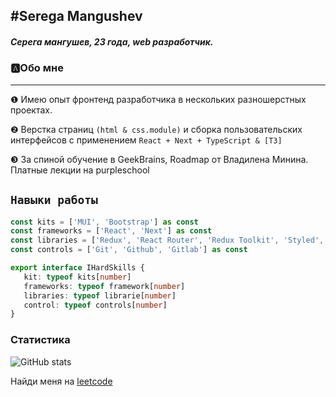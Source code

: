 ## #Serega Mangushev
   
##### Серега мангушев, 23 года, web разработчик.

### 🅰Обо мне
___
❶ Имею опыт фронтенд разработчика в нескольких разношерстных проектах.

❷ Верстка страниц ```(html & css.module)``` и сборка пользовательских интерфейсов с применением ```React + Next + TypeScript & [T3]``` 

❸ За спиной обучение в GeekBrains, Roadmap от Владилена Минина. Платные лекции на purpleschool

`Навыки работы`
--
```ts
const kits = ['MUI', 'Bootstrap'] as const
const frameworks = ['React', 'Next'] as const
const libraries = ['Redux', 'React Router', 'Redux Toolkit', 'Styled', 'Luxon', 'React Transition Group'] as const
const controls = ['Git', 'Github', 'Gitlab'] as const

export interface IHardSkills {
   kit: typeof kits[number]
   frameworks: typeof framework[number]
   libraries: typeof librarie[number]
   control: typeof controls[number]
}
```

### Статистика

![GitHub stats](https://github-readme-stats.vercel.app/api?username=Binatik&show_icons=true&theme=radical)  



[vk]: https://vk.com/id269791339 
[code]: https://github.com/Binatik/Code

Найди меня на [leetcode](https://leetcode.com/Binatik/)
